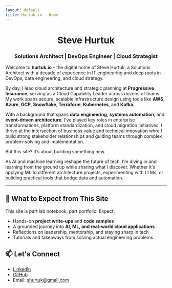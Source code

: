 ```yaml
---
layout: default
title: Hurtuk.io - Home
---
```


<H1 style="text-align:center;">Steve Hurtuk</H1>
<div style="text-align:center;">
  <h3>Solutions Architect | DevOps Engineer | Cloud Strategist</h3>
</div>

Welcome to **hurtuk.io** – the digital home of Steve Hurtuk, a Solutions Architect with a decade of experience in IT engineering and deep roots in DevOps, data engineering, and cloud strategy.

By day, I lead cloud architecture and strategic planning at **Progressive Insurance**, serving as a Cloud Capability Leader across dozens of teams. My work spans secure, scalable infrastructure design using tools like **AWS**, **Azure**, **GCP**, **Snowflake**, **Terraform**, **Kubernetes**, and **Kafka**.

With a background that spans **data engineering**, **systems automation**, and **event-driven architecture**, I’ve played key roles in enterprise transformations, platform standardization, and cloud migration initiatives. I thrive at the intersection of business value and technical innovation whre I build strong stakeholder relationships and guiding teams through complex problem-solving and implementation.

But this site? It’s about building something new.

As AI and machine learning reshape the future of tech, I’m diving in and learning from the ground up while sharing what I discover. Whether it's applying ML to different architecture projects, experimenting with LLMs, or building practical tools that bridge data and automation.

---

## 🚀 What to Expect from This Site

This site is part lab notebook, part portfolio. Expect:

- Hands-on **project write-ups** and **code samples**
- A grounded journey into **AI, ML, and real-world cloud applications**
- Reflections on leadership, mentorship, and staying sharp in tech
- Tutorials and takeaways from solving actual engineering problems

## 📫 Let's Connect

- [LinkedIn](https://www.linkedin.com/in/stephenhurtuk/)
- [GitHub](https://github.com/shurtech)
- Email: shurtuk@gmail.com